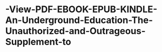 # -View-PDF-EBOOK-EPUB-KINDLE-An-Underground-Education-The-Unauthorized-and-Outrageous-Supplement-to